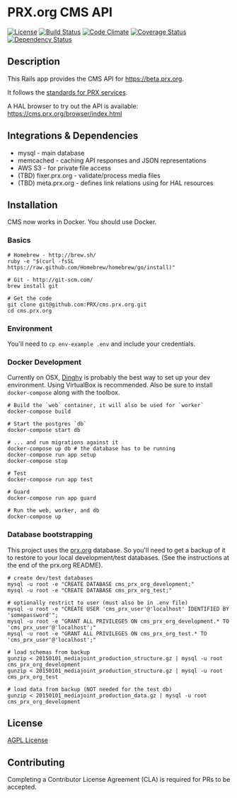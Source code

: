 PRX.org CMS API
===============
[![License](https://img.shields.io/badge/license-AGPL-blue.svg)](https://www.gnu.org/licenses/agpl-3.0.html)
[![Build Status](https://travis-ci.org/PRX/cms.prx.org.svg?branch=master)](https://travis-ci.org/PRX/cms.prx.org)
[![Code Climate](https://codeclimate.com/github/PRX/cms.prx.org/badges/gpa.svg)](https://codeclimate.com/github/PRX/cms.prx.org)
[![Coverage Status](https://coveralls.io/repos/PRX/cms.prx.org/badge.svg?branch=master)](https://coveralls.io/r/PRX/cms.prx.org?branch=master)
[![Dependency Status](https://gemnasium.com/PRX/cms.prx.org.svg)](https://gemnasium.com/PRX/cms.prx.org)

Description
-----------
This Rails app provides the CMS API for https://beta.prx.org.

It follows the [standards for PRX services](https://github.com/PRX/meta.prx.org/wiki/Project-Standards#services).

A HAL browser to try out the API is available:
https://cms.prx.org/browser/index.html

Integrations & Dependencies
---------------------------
- mysql - main database
- memcached - caching API responses and JSON representations
- AWS S3 - for private file access
- (TBD) fixer.prx.org - validate/process media files
- (TBD) meta.prx.org - defines link relations using for HAL resources

Installation
------------
CMS now works in Docker.  You should use Docker.

### Basics
```
# Homebrew - http://brew.sh/
ruby -e "$(curl -fsSL https://raw.github.com/Homebrew/homebrew/go/install)"

# Git - http://git-scm.com/
brew install git

# Get the code
git clone git@github.com:PRX/cms.prx.org.git
cd cms.prx.org
```

### Environment
You'll need to `cp env-example .env` and include your credentials.

### Docker Development
Currently on OSX, [Dinghy](https://github.com/codekitchen/dinghy) is probably
the best way to set up your dev environment.  Using VirtualBox is recommended.
Also be sure to install `docker-compose` along with the toolbox.

```
# Build the `web` container, it will also be used for `worker`
docker-compose build

# Start the postgres `db`
docker-compose start db

# ... and run migrations against it
docker-compose up db # the database has to be running
docker-compose run app setup
docker-compose stop

# Test
docker-compose run app test

# Guard
docker-compose run app guard

# Run the web, worker, and db
docker-compose up
```

### Database bootstrapping
This project uses the [prx.org](https://github.com/PRX/prx.org) database.  So you'll need to get a backup of it to restore to your local development/test databases.  (See the instructions at the end of the prx.org README).

```
# create dev/test databases
mysql -u root -e "CREATE DATABASE cms_prx_org_development;"
mysql -u root -e "CREATE DATABASE cms_prx_org_test;"

# optionally restrict to user (must also be in .env file)
mysql -u root -e "CREATE USER 'cms_prx_user'@'localhost' IDENTIFIED BY 'somepassword'";
mysql -u root -e "GRANT ALL PRIVILEGES ON cms_prx_org_development.* TO 'cms_prx_user'@'localhost';"
mysql -u root -e "GRANT ALL PRIVILEGES ON cms_prx_org_test.* TO 'cms_prx_user'@'localhost';"

# load schemas from backup
gunzip < 20150101_mediajoint_production_structure.gz | mysql -u root cms_prx_org_development
gunzip < 20150101_mediajoint_production_structure.gz | mysql -u root cms_prx_org_test

# load data from backup (NOT needed for the test db)
gunzip < 20150101_mediajoint_production_data.gz | mysql -u root cms_prx_org_development
```

License
-------
[AGPL License](https://www.gnu.org/licenses/agpl-3.0.html)

Contributing
------------
Completing a Contributor License Agreement (CLA) is required for PRs to be accepted.
